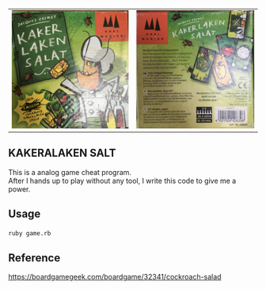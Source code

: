 | | |
| --- | --- |
| ![](KAKERLAKEN_SALT_A.png) | ![](KAKERLAKEN_SALT_B.png) |

## KAKERALAKEN SALT

This is a analog game cheat program.  
After I hands up to play without any tool, I write this code to give me a power.

## Usage
```sh
ruby game.rb
```

## Reference
https://boardgamegeek.com/boardgame/32341/cockroach-salad